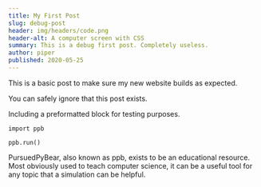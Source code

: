 ```yaml
---
title: My First Post
slug: debug-post
header: img/headers/code.png
header-alt: A computer screen with CSS
summary: This is a debug first post. Completely useless.
author: piper
published: 2020-05-25
---
```


This is a basic post to make sure my new website builds as expected.

You can safely ignore that this post exists.

Including a preformatted block for testing purposes.

    import ppb
    
    ppb.run()

PursuedPyBear, also known as ppb, exists to be an educational resource. Most
obviously used to teach computer science, it can be a useful tool for any topic
that a simulation can be helpful.
